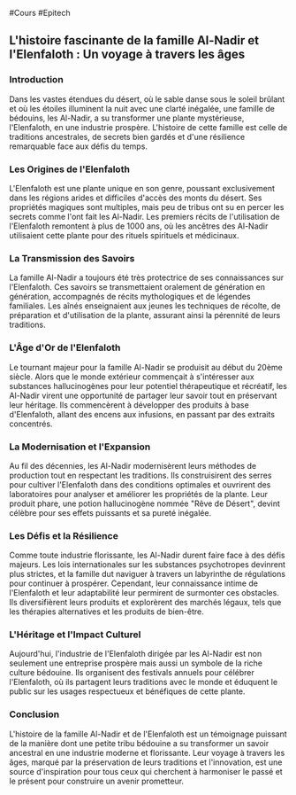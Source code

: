 #Cours #Epitech
## L'histoire fascinante de la famille Al-Nadir et l'Elenfaloth : Un voyage à travers les âges

### Introduction

Dans les vastes étendues du désert, où le sable danse sous le soleil brûlant et où les étoiles illuminent la nuit avec une clarté inégalée, une famille de bédouins, les Al-Nadir, a su transformer une plante mystérieuse, l'Elenfaloth, en une industrie prospère. L'histoire de cette famille est celle de traditions ancestrales, de secrets bien gardés et d'une résilience remarquable face aux défis du temps.

### Les Origines de l'Elenfaloth

L'Elenfaloth est une plante unique en son genre, poussant exclusivement dans les régions arides et difficiles d'accès des monts du désert. Ses propriétés magiques sont multiples, mais peu de tribus ont su en percer les secrets comme l'ont fait les Al-Nadir. Les premiers récits de l'utilisation de l'Elenfaloth remontent à plus de 1000 ans, où les ancêtres des Al-Nadir utilisaient cette plante pour des rituels spirituels et médicinaux.

### La Transmission des Savoirs

La famille Al-Nadir a toujours été très protectrice de ses connaissances sur l'Elenfaloth. Ces savoirs se transmettaient oralement de génération en génération, accompagnés de récits mythologiques et de légendes familiales. Les aînés enseignaient aux jeunes les techniques de récolte, de préparation et d'utilisation de la plante, assurant ainsi la pérennité de leurs traditions.

### L'Âge d'Or de l'Elenfaloth

Le tournant majeur pour la famille Al-Nadir se produisit au début du 20ème siècle. Alors que le monde extérieur commençait à s'intéresser aux substances hallucinogènes pour leur potentiel thérapeutique et récréatif, les Al-Nadir virent une opportunité de partager leur savoir tout en préservant leur héritage. Ils commencèrent à développer des produits à base d'Elenfaloth, allant des encens aux infusions, en passant par des extraits concentrés.

### La Modernisation et l'Expansion

Au fil des décennies, les Al-Nadir modernisèrent leurs méthodes de production tout en respectant les traditions. Ils construisirent des serres pour cultiver l'Elenfaloth dans des conditions optimales et ouvrirent des laboratoires pour analyser et améliorer les propriétés de la plante. Leur produit phare, une potion hallucinogène nommée "Rêve de Désert", devint célèbre pour ses effets puissants et sa pureté inégalée.

### Les Défis et la Résilience

Comme toute industrie florissante, les Al-Nadir durent faire face à des défis majeurs. Les lois internationales sur les substances psychotropes devinrent plus strictes, et la famille dut naviguer à travers un labyrinthe de régulations pour continuer à prospérer. Cependant, leur connaissance intime de l'Elenfaloth et leur adaptabilité leur permirent de surmonter ces obstacles. Ils diversifièrent leurs produits et explorèrent des marchés légaux, tels que les thérapies alternatives et les produits de bien-être.

### L'Héritage et l'Impact Culturel

Aujourd'hui, l'industrie de l'Elenfaloth dirigée par les Al-Nadir est non seulement une entreprise prospère mais aussi un symbole de la riche culture bédouine. Ils organisent des festivals annuels pour célébrer l'Elenfaloth, où ils partagent leurs traditions avec le monde et éduquent le public sur les usages respectueux et bénéfiques de cette plante.

### Conclusion

L'histoire de la famille Al-Nadir et de l'Elenfaloth est un témoignage puissant de la manière dont une petite tribu bédouine a su transformer un savoir ancestral en une industrie moderne et florissante. Leur voyage à travers les âges, marqué par la préservation de leurs traditions et l'innovation, est une source d'inspiration pour tous ceux qui cherchent à harmoniser le passé et le présent pour construire un avenir prometteur.